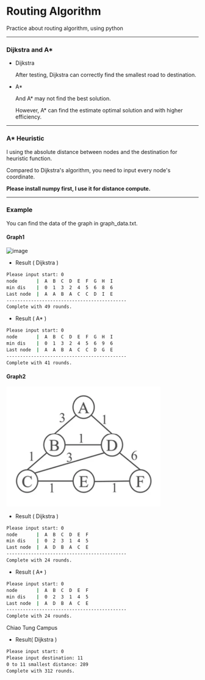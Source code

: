 # Routing Algorithm

Practice about routing algorithm, using python

---

### Dijkstra and A*

- Dijkstra

  After testing, Dijkstra can correctly find the smallest road to destination.

- A*

  And A* may not find the best solution.

  However, A* can find the estimate optimal solution and with higher efficiency.

---

### A* Heuristic

I using the absolute distance between nodes and the destination for heuristic function.

Compared to Dijkstra's algorithm, you need to input every node's coordinate.

**Please install numpy first, I use it for distance compute.**

---

### Example

You can find the data of the graph in graph_data.txt.

#### Graph1

![image](https://github.com/user-attachments/assets/6bf25a5f-9ef8-43c9-a307-90175edf79ee)

- Result ( Dijkstra )

```bash
Please input start: 0
node       |  A  B  C  D  E  F  G  H  I  
min dis    |  0  1  3  2  4  5  6  8  6  
Last node  |  A  A  B  A  C  C  D  I  E  
--------------------------------------------
Complete with 49 rounds.
```

- Result ( A* )

```bash
Please input start: 0
node       |  A  B  C  D  E  F  G  H  I  
min dis    |  0  1  3  2  4  5  6  9  6  
Last node  |  A  A  B  A  C  C  D  G  E  
--------------------------------------------
Complete with 41 rounds.
```

#### Graph2

![alt text](image.png)

- Result ( Dijkstra )

```bash
Please input start: 0
node       |  A  B  C  D  E  F  
min dis    |  0  2  3  1  4  5  
Last node  |  A  D  B  A  C  E  
--------------------------------------------
Complete with 24 rounds.
```

- Result ( A* )

```bash
Please input start: 0
node       |  A  B  C  D  E  F  
min dis    |  0  2  3  1  4  5  
Last node  |  A  D  B  A  C  E  
--------------------------------------------
Complete with 24 rounds.
```

Chiao Tung Campus

- Result( Dijkstra )

```bash
Please input start: 0
Please input destination: 11
0 to 11 smallest distance: 289
Complete with 312 rounds.
```